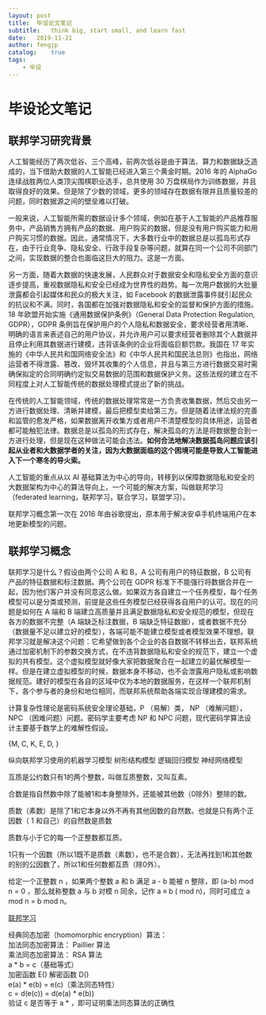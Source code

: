 ```yaml
---
layout: post
title:  毕设论文笔记
subtitle:   think big, start small, and learn fast
date:   2019-11-21
author: fengjp
catalog:    true
tags:
    - 毕设
---
```


#   毕设论文笔记

##  联邦学习研究背景

人工智能经历了两次低谷、三个高峰，前两次低谷是由于算法、算力和数据缺乏造成的，当下借助大数据的人工智能已经进入第三个黄金时期。2016 年的 AlphaGo 连续战胜两位人类顶尖围棋职业选手，总共使用 30 万盘棋局作为训练数据，并且取得良好的效果。但是除了少数的领域，更多的领域存在数据有限并且质量较差的问题，同时数据源之间的壁垒难以打破。

一般来说，人工智能所需的数据设计多个领域，例如在基于人工智能的产品推荐服务中，产品销售方拥有产品的数据、用户购买的数据，但是没有用户购买能力和用户购买习惯的数据。因此，通常情况下，大多数行业中的数据总是以孤岛形式存在，由于行业竞争、隐私安全、行政手段复杂等问题，就算在同一个公司不同部门之间，实现数据的整合也面临这巨大的阻力。这是一方面。

另一方面，随着大数据的快速发展，人民群众对于数据安全和隐私安全方面的意识逐步提高，重视数据隐私和安全已经成为世界性的趋势。每一次用户数据的大批量泄露都会引起媒体和民众的极大关注，如 Facebook 的数据泄露事件就引起民众的抗议和不满。同时，各国都在加强对数据隐私和安全的监督和保护方面的措施。18 年欧盟开始实施《通用数据保护条例》（General Data Protection Regulation, GDPR），GDPR 条例旨在保护用户的个人隐私和数据安全，要求经营者用清晰、明确的语言来表述自己的用户协议，并允许用户可以要求经营者删除其个人数据并且停止利用其数据进行建模，违背该条例的企业将面临巨额罚款。我国在 17 年实施的《中华人民共和国网络安全法》和《中华人民共和国民法总则》也指出，网络运营者不得泄露、篡改、毁坏其收集的个人信息，并且与第三方进行数据交易时需确保拟定的合同明确约定拟交易数据的范围和数据保护义务。这些法规的建立在不同程度上对人工智能传统的数据处理模式提出了新的挑战。

在传统的人工智能领域，传统的数据处理常常是一方负责收集数据，然后交由另一方进行数据处理、清晰并建模，最后把模型卖给第三方。但是随着法律法规的完善和监管的愈发严格，如果数据离开收集方或者用户不清楚模型的具体用途，运营者都可能触犯法律。数据总是以孤岛的形式存在，解决孤岛的方法是将数据整合到一方进行处理，但是现在这种做法可能会违法。__如何合法地解决数据孤岛问题应该引起从业者和大数据学者的关注，因为大数据面临的这个困境可能是导致人工智能进入下一个寒冬的导火索。__

人工智能的重点从以 AI 基础算法为中心的导向，转移到以保障数据隐私和安全的大数据架构为中心的算法导向上，一个可能的解决方案，叫做联邦学习（federated learning，联邦学习，联合学习，联盟学习）。

联邦学习概念第一次在 2016 年由谷歌提出，原本用于解决安卓手机终端用户在本地更新模型的问题。

##  联邦学习概念

联邦学习是什么？假设由两个公司 A 和 B，A 公司有用户的特征数据，B 公司有产品的特征数据和标注数据。两个公司在 GDPR 标准下不能强行将数据合并在一起，因为他们客户并没有同意这么做。如果双方各自建立一个任务模型，每个任务模型可以是分类或预测，前提是这些任务模型已经获得各自用户的认可。现在的问题是如何在 A 端和 B 端建立高质量并且满足数据隐私和安全规范的模型，但现在各方的数据不完整（A 端缺乏标注数据，B 端缺乏特征数据），或者数据不充分（数据量不足以建立好的模型），各端可能不能建立模型或者模型效果不理想。联邦学习就是解决这个问题：它希望做到各个企业的各自数据不转移出去，联邦系统通过加密机制下的参数交换方式，在不违背数据隐私和安全的规范下，建立一个虚拟的共有模型。这个虚拟模型就好像大家把数据聚合在一起建立的最优解模型一样。但是在建立虚拟模型的时候，数据本身不移动，也不会泄露用户隐私或影响数据规范。建好的模型在各自的区域中仅为本地的数据服务，在这样一个联邦机制下，各个参与者的身份和地位相同，而联邦系统帮助各端实现合理建模的需求。

计算复杂性理论是密码系统安全理论基础，P （易解）类， NP （难解问题）， NPC （困难问题）问题。密码学主要考虑 NP 和 NPC 问题，现代密码学算法设计主要基于数学上的难解性假设。

{M, C, K, E, D, } 

纵向联邦学习使用的机器学习模型 树形结构模型 逻辑回归模型 神经网络模型

互质是公约数只有1的两个整数，叫做互质整数，又叫互素。

合数是指自然数中除了能被1和本身整除外，还能被其他数（0除外）整除的数。

质数（素数）是除了1和它本身以外不再有其他因数的自然数。也就是只有两个正因数（ 1 和自己）的自然数是质数

质数与小于它的每一个正整数都互质。

1只有一个因数（所以1既不是质数（素数），也不是合数），无法再找到1和其他数的别的公因数了，所以1和任何数都互质（除0外）。

给定一个正整数 n ，如果两个整数 a 和 b 满足 a - b 能被 n 整除，即 (a-b) mod n = 0 ，那么就称整数 a 与 b 对模 n 同余，记作 a ≡ b ( mod n)，同时可成立 a mod n = b mod n。


[联邦学习](https://mp.weixin.qq.com/s/5FTrG5SZey2yeIbuyT3HoQ)

经典同态加密（homomorphic encryption）算法：  
加法同态加密算法： Paillier 算法  
乘法同态加密算法： RSA 算法  
a * b = c（基础等式）  
加密函数 E() 解密函数 D()  
e(a) * e(b) = e(c)（乘法同态特性）  
c = d(e(c)) = d(e(a) * e(b))  
验证 c 是否等于 a * ，即可证明乘法同态算法的正确性  

